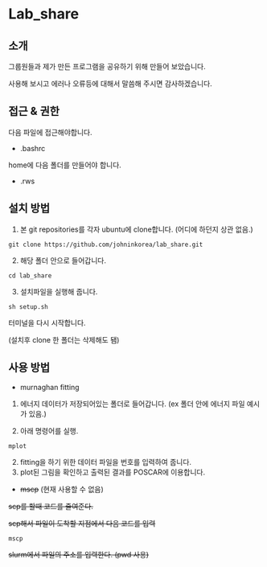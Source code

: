 # Lab_share

## 소개

그룹원들과 제가 만든 프로그램을 공유하기 위해 만들어 보았습니다.

사용해 보시고 에러나 오류등에 대해서 말씀해 주시면 감사하겠습니다.


## 접근 & 권한
  다음 파일에 접근해야합니다.
* .bashrc

home에 다음 폴더를 만들어야 합니다.
* .rws


## 설치 방법
1. 본 git repositories를 각자 ubuntu에 clone합니다. (어디에 하던지 상관 없음.)

```
git clone https://github.com/johninkorea/lab_share.git
```
2. 해당 폴더 안으로 들어갑니다.
```
cd lab_share
```
3. 설치파일을 실행해 줍니다.
```
sh setup.sh
```
터미널을 다시 시작합니다.

(설치후 clone 한 폴더는 삭제해도 됌)


## 사용 방법
* murnaghan fitting
1. 에너지 데이터가 저장되어있는 폴더로 들어갑니다. (ex 폴더 안에 에너지 파일 예시가 있음.)

2. 아래 명령어를 실행.
```
mplot
```
2. fitting을 하기 위한 데이터 파일을 번호를 입력하여 줍니다.
3. plot된 그림을 확인하고 출력된 결과를 POSCAR에 이용합니다.


* ~~mscp~~ (현재 사용할 수 없음)

~~scp를 할때 코드를 줄여준다.~~

~~scp해서 파일이 도착할 지점에서 다음 코드를 입력~~
```
mscp
```
~~slurm에서 파일의 주소를 입력한다. (pwd 사용)~~


